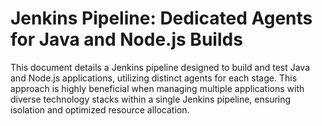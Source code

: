 # Jenkins Pipeline: Dedicated Agents for Java and Node.js Builds

This document details a Jenkins pipeline designed to build and test Java and Node.js applications, utilizing distinct agents for each stage. This approach is highly beneficial when managing multiple applications with diverse technology stacks within a single Jenkins pipeline, ensuring isolation and optimized resource allocation.

